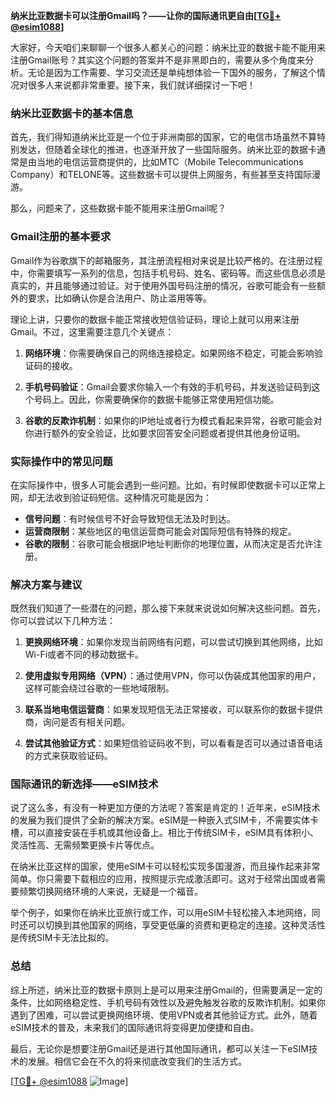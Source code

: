 **纳米比亚数据卡可以注册Gmail吗？——让你的国际通讯更自由[[TG💪+ @esim1088](https://t.me/s/esim1088)]**

大家好，今天咱们来聊聊一个很多人都关心的问题：纳米比亚的数据卡能不能用来注册Gmail账号？其实这个问题的答案并不是非黑即白的，需要从多个角度来分析。无论是因为工作需要、学习交流还是单纯想体验一下国外的服务，了解这个情况对很多人来说都非常重要。接下来，我们就详细探讨一下吧！

### 纳米比亚数据卡的基本信息

首先，我们得知道纳米比亚是一个位于非洲南部的国家，它的电信市场虽然不算特别发达，但随着全球化的推进，也逐渐开放了一些国际服务。纳米比亚的数据卡通常是由当地的电信运营商提供的，比如MTC（Mobile Telecommunications Company）和TELONE等。这些数据卡可以提供上网服务，有些甚至支持国际漫游。

那么，问题来了，这些数据卡能不能用来注册Gmail呢？

### Gmail注册的基本要求

Gmail作为谷歌旗下的邮箱服务，其注册流程相对来说是比较严格的。在注册过程中，你需要填写一系列的信息，包括手机号码、姓名、密码等。而这些信息必须是真实的，并且能够通过验证。对于使用外国号码注册的情况，谷歌可能会有一些额外的要求，比如确认你是合法用户、防止滥用等等。

理论上讲，只要你的数据卡能正常接收短信验证码，理论上就可以用来注册Gmail。不过，这里需要注意几个关键点：

1. **网络环境**：你需要确保自己的网络连接稳定。如果网络不稳定，可能会影响验证码的接收。
   
2. **手机号码验证**：Gmail会要求你输入一个有效的手机号码，并发送验证码到这个号码上。因此，你需要确保你的数据卡能够正常使用短信功能。

3. **谷歌的反欺诈机制**：如果你的IP地址或者行为模式看起来异常，谷歌可能会对你进行额外的安全验证，比如要求回答安全问题或者提供其他身份证明。

### 实际操作中的常见问题

在实际操作中，很多人可能会遇到一些问题。比如，有时候即使数据卡可以正常上网，却无法收到验证码短信。这种情况可能是因为：

- **信号问题**：有时候信号不好会导致短信无法及时到达。
- **运营商限制**：某些地区的电信运营商可能会对国际短信有特殊的规定。
- **谷歌的限制**：谷歌可能会根据IP地址判断你的地理位置，从而决定是否允许注册。

### 解决方案与建议

既然我们知道了一些潜在的问题，那么接下来就来说说如何解决这些问题。首先，你可以尝试以下几种方法：

1. **更换网络环境**：如果你发现当前网络有问题，可以尝试切换到其他网络，比如Wi-Fi或者不同的移动数据卡。

2. **使用虚拟专用网络（VPN）**：通过使用VPN，你可以伪装成其他国家的用户，这样可能会绕过谷歌的一些地域限制。

3. **联系当地电信运营商**：如果发现短信无法正常接收，可以联系你的数据卡提供商，询问是否有相关问题。

4. **尝试其他验证方式**：如果短信验证码收不到，可以看看是否可以通过语音电话的方式来获取验证码。

### 国际通讯的新选择——eSIM技术

说了这么多，有没有一种更加方便的方法呢？答案是肯定的！近年来，eSIM技术的发展为我们提供了全新的解决方案。eSIM是一种嵌入式SIM卡，不需要实体卡槽，可以直接安装在手机或其他设备上。相比于传统SIM卡，eSIM具有体积小、灵活性高、无需频繁更换卡片等优点。

在纳米比亚这样的国家，使用eSIM卡可以轻松实现多国漫游，而且操作起来非常简单。你只需要下载相应的应用，按照提示完成激活即可。这对于经常出国或者需要频繁切换网络环境的人来说，无疑是一个福音。

举个例子，如果你在纳米比亚旅行或工作，可以用eSIM卡轻松接入本地网络，同时还可以切换到其他国家的网络，享受更低廉的资费和更稳定的连接。这种灵活性是传统SIM卡无法比拟的。

### 总结

综上所述，纳米比亚的数据卡原则上是可以用来注册Gmail的，但需要满足一定的条件，比如网络稳定性、手机号码有效性以及避免触发谷歌的反欺诈机制。如果你遇到了困难，可以尝试更换网络环境、使用VPN或者其他验证方式。此外，随着eSIM技术的普及，未来我们的国际通讯将变得更加便捷和自由。

最后，无论你是想要注册Gmail还是进行其他国际通讯，都可以关注一下eSIM技术的发展。相信它会在不久的将来彻底改变我们的生活方式。

[[TG💪+ @esim1088](https://t.me/s/esim1088) ![Image](https://i.postimg.cc/4NQfJmqS/Snipaste-2025-05-13-00-14-12.png)]